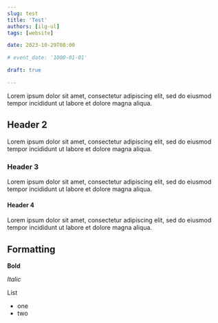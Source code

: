 ```yaml
---
slug: test
title: 'Test'
authors: [ilg-ul]
tags: [website]

date: 2023-10-29T08:00

# event_date: '1000-01-01'

draft: true

---
```


Lorem ipsum dolor sit amet, consectetur adipiscing elit, sed do eiusmod tempor incididunt ut labore et dolore magna aliqua.

## Header 2

Lorem ipsum dolor sit amet, consectetur adipiscing elit, sed do eiusmod tempor incididunt ut labore et dolore magna aliqua.

### Header 3

Lorem ipsum dolor sit amet, consectetur adipiscing elit, sed do eiusmod tempor incididunt ut labore et dolore magna aliqua.

#### Header 4

Lorem ipsum dolor sit amet, consectetur adipiscing elit, sed do eiusmod tempor incididunt ut labore et dolore magna aliqua.

## Formatting

**Bold**

_Italic_

List

- one
- two
